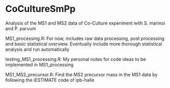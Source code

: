 # CoCultureSmPp
Analysis of the MS1 and MS2 data of Co-Culture experiment with S. marinoi and P. parvum


MS1_processing.R: 
For now, includes raw data processing, post processing and basic statistical overview.
Eventually include more thorough statistical analysis and run automatically



testing_MS1_processing.R: 
My personal notes for code ideas to be implemented in MS1_processing



MS1_MS2_precursor.R:
Find the MS2 precursor mass in the MS1 data by following the iESTIMATE code of ipb-halle
